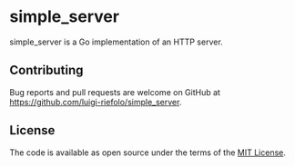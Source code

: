 # simple_server

simple_server is a Go implementation of an HTTP server.

## Contributing

Bug reports and pull requests are welcome on GitHub at https://github.com/luigi-riefolo/simple_server.

## License

The code is available as open source under the terms of the [MIT License](http://opensource.org/licenses/MIT).
